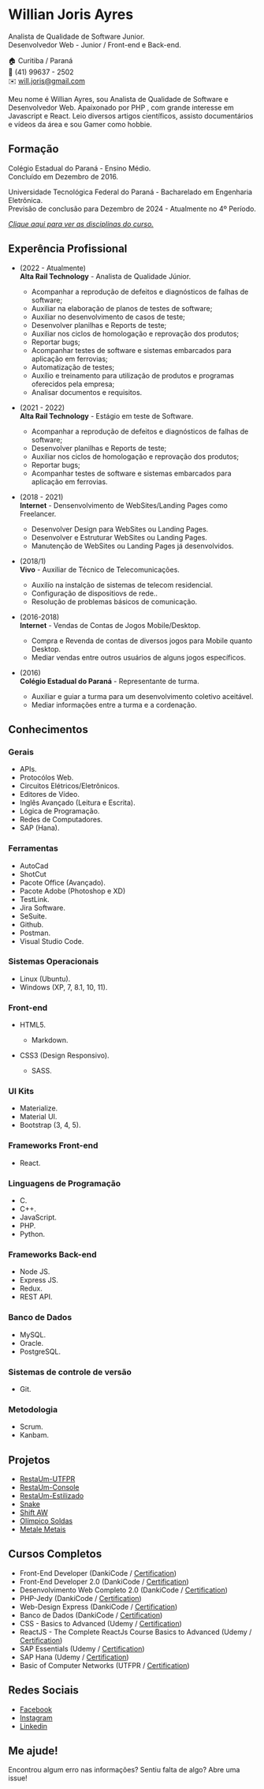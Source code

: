 # Willian Joris Ayres

Analista de Qualidade de Software Junior.<br/>
Desenvolvedor Web - Junior / Front-end e Back-end.

🏠 Curitiba / Paraná <br/>
📱 (41) 99637 - 2502 <br/>
✉️ will.joris@gmail.com

Meu nome é Willian Ayres, sou Analista de Qualidade de Software e Desenvolvedor Web. Apaixonado por PHP , com grande interesse em Javascript e React. 
Leio diversos artigos científicos, assisto documentários e vídeos da área e sou Gamer como hobbie.<br />


## Formação 

Colégio Estadual do Paraná - Ensino Médio. <br/>
Concluído em Dezembro de 2016.

Universidade Tecnológica Federal do Paraná - Bacharelado em Engenharia Eletrônica. <br/>
Previsão de conclusão para Dezembro de 2024 - Atualmente no 4º Período.

[_Clique aqui para ver as disciplinas do curso._](disciplines.md#bachelors-degree-in-electronic-engineering)<br />

## Experência Profissional

* (2022 - Atualmente) <br/>
**Alta Rail Technology** - 
Analista de Qualidade Júnior.
    * Acompanhar a reprodução de defeitos e diagnósticos de falhas de software;
    * Auxiliar na elaboração de planos de testes de software;
    * Auxiliar no desenvolvimento de casos de teste;
    * Desenvolver planilhas e Reports de teste;
    * Auxiliar nos ciclos de homologação e reprovação dos produtos;
    * Reportar bugs;
    * Acompanhar testes de software e sistemas embarcados para aplicação em ferrovias;
    * Automatização de testes;
    * Auxílio e treinamento para utilização de produtos e programas oferecidos pela empresa;
    * Analisar documentos e requisitos.

* (2021 - 2022) <br/>
**Alta Rail Technology** - 
Estágio em teste de Software.
    * Acompanhar a reprodução de defeitos e diagnósticos de falhas de software;
    * Desenvolver planilhas e Reports de teste;
    * Auxiliar nos ciclos de homologação e reprovação dos produtos;
    * Reportar bugs;
    * Acompanhar testes de software e sistemas embarcados para aplicação em ferrovias.

* (2018 - 2021) <br/>
**Internet** - 
Densenvolvimento de WebSites/Landing Pages como Freelancer.
  * Desenvolver Design para WebSites ou Landing Pages.
  * Desenvolver e Estruturar WebSites ou Landing Pages.
  * Manutenção de WebSites ou Landing Pages já desenvolvidos.

* (2018/1) <br />
**Vivo** - 
Auxiliar de Técnico de Telecomunicações.
  * Auxilío na instalção de sistemas de telecom residencial.
  * Configuração de dispositiovs de rede..
  * Resolução de problemas básicos de comunicação.

* (2016-2018) <br />
**Internet** - 
Vendas de Contas de Jogos Mobile/Desktop.
  * Compra e Revenda de contas de diversos jogos para Mobile quanto Desktop.
  * Mediar vendas entre outros usuários de alguns jogos específicos.

* (2016) <br/>
**Colégio Estadual do Paraná** - 
Representante de turma.
  * Auxiliar e guiar a turma para um desenvolvimento coletivo aceitável.
  * Mediar informações entre a turma e a cordenação.<br />

## Conhecimentos

### Gerais
  
* APIs.
* Protocólos Web.
* Circuitos Elétricos/Eletrônicos.
* Editores de Vídeo.
* Inglês Avançado (Leitura e Escrita).
* Lógica de Programação.
* Redes de Computadores.
* SAP (Hana).

### Ferramentas
 * AutoCad
 * ShotCut
 * Pacote Office (Avançado).
 * Pacote Adobe (Photoshop e XD)
 * TestLink.
 * Jira Software.
 * SeSuite.
 * Github.
 * Postman.
 * Visual Studio Code.

### Sistemas Operacionais
* Linux (Ubuntu).
* Windows (XP, 7, 8.1, 10, 11).

### Front-end
* HTML5.
  * Markdown.

* CSS3 (Design Responsivo).
  * SASS.

### UI Kits
* Materialize.
* Material UI.
* Bootstrap (3, 4, 5).

### Frameworks Front-end
* React.

### Linguagens de Programação
* C.
* C++.
* JavaScript.
* PHP.
* Python.

### Frameworks Back-end
* Node JS.
* Express JS.
* Redux.
* REST API.

### Banco de Dados
* MySQL.
* Oracle.
* PostgreSQL.

### Sistemas de controle de versão
* Git.

### Metodologia
* Scrum.
* Kanbam.<br />

## Projetos
* [RestaUm-UTFPR](https://github.com/willianayres/projects/tree/main/resta-um-utfpr)
* [RestaUm-Console](https://github.com/willianayres/projects/tree/main/resta-um-console)
* [RestaUm-Estilizado](https://github.com/willianayres/projects/tree/main/resta-um-estilizado)
* [Snake](https://github.com/willianayres/projects/tree/main/snake)
* [Shift AW](https://www.shiftaw.com.br)
* [Olímpico Soldas](https://olimpicosoldas.com.br)
* [Metale Metais](https://metalemetais.com.br)<br />

## Cursos Completos
* Front-End Developer (DankiCode / [Certification](certificates/courses/frontend/FrontEnd.pdf))
* Front-End Developer 2.0 (DankiCode / [Certification](certificates/courses/frontend2/FrontEnd2.0.pdf))
* Desenvolvimento Web Completo 2.0 (DankiCode / [Certification](certificates/courses/webdev2/DesenvolvimentoWebCompleto2.0.pdf))
* PHP-Jedy (DankiCode / [Certification](certificates/courses/php/PHP-Jedy.pdf))
* Web-Design Express (DankiCode / [Certification](certificates/courses/webdesign/WebDesignExpress.pdf))
* Banco de Dados (DankiCode / [Certification](certificates/courses/db/Banco_De_Dados.pdf))
* CSS - Basics to Advanced (Udemy / [Certification](certificates/courses/css/CSS_Basics_To_Advanced_For_Front_End_Development_(2021).pdf))
* ReactJS - The Complete ReactJs Course Basics to Advanced (Udemy / [Certification](certificates/courses/react/The_Complete_ReactJs_Course-Basics_to_Advanced.pdf))
* SAP Essentials (Udemy / [Certification](certificates/courses/sap/SAP_Business_Analytics_Essential_Training.pdf))
* SAP Hana (Udemy / [Certification](certificates/courses/sap-4hana/SAP_4HANA_Bootcamp_2021.pdf))
* Basic of Computer Networks (UTFPR / [Certification](certificates/courses/redes/Curso_Basico_em_Redes_de_Computadores.pdf))<br />

## Redes Sociais
*  [Facebook](https://www.facebook.com/willian.joris)
*  [Instagram](https://www.instagram.com/willjoris/)
*  [Linkedin](https://www.linkedin.com/in/willian-j-ayres/)<br />

## Me ajude!
Encontrou algum erro nas informações? Sentiu falta de algo? Abre uma issue! <br/>

